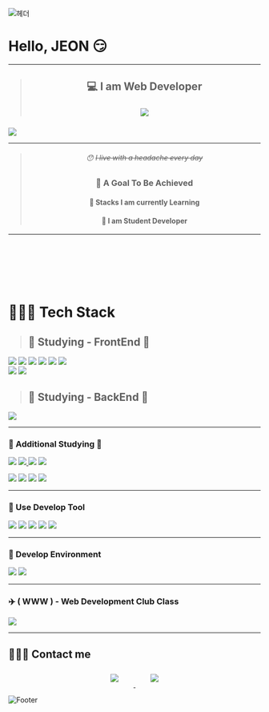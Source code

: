 ![헤더](https://capsule-render.vercel.app/api?type=rounded&color=auto&height=100&section=header&text=새로운%20환경을%20두려워하지%20말라&fontSize=50)
# Hello, JEON :smirk:

<p></p>
<p></p>
<p></p>

<div align="center">

--- 

> ## :computer:  I am Web Developer
> ### <a href="https://github.com/JeonJongYook"><img src="https://hits.seeyoufarm.com/api/count/incr/badge.svg?url=https%3A%2F%2Fgithub.com%2FJeonJongYook&count_bg=%23000000&title_bg=%23000000&icon=github.svg&icon_color=%23E7E7E7&title=GitHub&edge_plastic=false"/></a>

</div>

> ### <div align="center">
  <!-- <img align="left" src="https://github-readme-stats.vercel.app/api/top-langs/?username=JeonJongYook&theme=dracula&exclude_repo=ICMEHS2022&layout=compact&langs_count=10"/> -->
  <img align="center" src="https://github-readme-stats.vercel.app/api/top-langs/?username=JeonJongYook&theme=dracula&exclude_repo=semicoloncommunity&layout=compact&langs_count=10"/>
</div>


<div align="center">

---

</div>
<div align="center">

> ###### :hushed: ~~I live with a headache every day~~
> ### :bell: A Goal To Be Achieved
> #### :eyes: Stacks I am currently Learning
> #### :angel: I am Student Developer
 
---

<br />

</div>
<br/>
<br/>
<br/>
<br/>

# 👩🏻‍💻 Tech Stack 
> ## :pencil: Studying - FrontEnd :pencil:

<p>
    <img src="https://img.shields.io/badge/HTML5-E34F26?style=for-the-badge&logo=HTML5&logoColor=white"/>
    <img src="https://img.shields.io/badge/CSS3-1572B6?style=for-the-badge&logo=CSS3&logoColor=white"/>
    <img src="https://img.shields.io/badge/Java-007396?style=for-the-badge&logo=Java&logoColor=white"/>
    <img src="https://img.shields.io/badge/JavaScript-F7DF1E?style=for-the-badge&logo=JavaScript&logoColor=white"/>
    <img src="https://img.shields.io/badge/Vue.js-4FC08D?style=for-the-badge&logo=Vue.js&logoColor=white"/>
    <img src="https://img.shields.io/badge/React-61DAFB?style=for-the-badge&logo=React&logoColor=black"/>
    <br />
    <img src="https://img.shields.io/badge/Flask-000000?style=for-the-badge&logo=Flask&logoColor=white"/>
    <img src="https://img.shields.io/badge/NestJS-E0234E?style=for-the-badge&logo=NestJS&logoColor=white"/>
    
</p>

> ## :pencil: Studying - BackEnd :pencil:

<p>
    <img src="https://img.shields.io/badge/Node.js-339933?style=for-the-badge&logo=Node.js&logoColor=white"/>
</p>

---

### :rocket: Additional Studying :rocket: 
<p>
    <img src="https://img.shields.io/badge/Git-F05032?style=for-the-badge&logo=Git&logoColor=white"/>
    <a href="https://github.com/JeonJongYook">
        <img src="https://img.shields.io/badge/Github-181717?style=for-the-badge&logo=Github&logoColor=white"/>
    </a>
    <img src="https://img.shields.io/badge/GithubPages-222222?style=for-the-badge&logo=GithubPages&logoColor=white"/>
    <img src="https://img.shields.io/badge/Notion-000000?style=for-the-badge&logo=Notion&logoColor=white"/></a>
</p>
<p>
     <img src="https://img.shields.io/badge/Raspberry Pi-A22846?style=for-the-badge&logo=Raspberry Pi&logoColor=white"/>
    <img src="https://img.shields.io/badge/Android Studio-3DDC84?style=for-the-badge&logo=Android Studio&logoColor=white"/>
    <img src="https://img.shields.io/badge/Netlify-00C7B7?style=for-the-badge&logo=Netlify&logoColor=white"/>
    <img src="https://img.shields.io/badge/WebStorm-000000?style=for-the-badge&logo=WebStorm&logoColor=white"/>
</p>

---

### :traffic_light: Use Develop Tool
<p>
    <img src="https://img.shields.io/badge/Slack-4A154B?style=for-the-badge&logo=Slack&logoColor=white"/>
    <img src="https://img.shields.io/badge/Visual Studio Code-007ACC?style=for-the-badge&logo=Visual Studio Code&logoColor=white"/>
    <img src="https://img.shields.io/badge/Eclipse-2C2255?style=for-the-badge&logo=Eclipse&logoColor=white"/>
    <img src="https://img.shields.io/badge/IntelliJ IDEA-000000?style=for-the-badge&logo=IntelliJ IDEA&logoColor=white"/>
    <img src="https://img.shields.io/badge/CodePen-000000?style=for-the-badge&logo=CodePen&logoColor=white"/>
</p>

---

### :rainbow: Develop Environment

<p>
    <img src="https://img.shields.io/badge/Windows-0078D6?style=for-the-badge&logo=Windows&logoColor=white"/>
    <img src="https://img.shields.io/badge/Ubuntu-E95420?style=for-the-badge&logo=Ubuntu&logoColor=white"/>
</p>

---
### :airplane: ( WWW ) - Web Development Club Class 

<p>
    <a href="https://github.com/INTEC-WWW">
        <img src="https://img.shields.io/badge/Github-181717?style=for-the-badge&logo=Github&logoColor=white"/>
    </a>
</p>

---


## 🙋🏻‍♀️ Contact me

<div align="center">
    <a href="mailto:jggen0121@naver.com">
        <img 
            src="https://img.shields.io/badge/Naver-03C75A?style=for-the-badge&logo=Naver&logoColor=white&link=https://instagram.com/leejieuns2/"
            style="height: auto; margin-left: 20px; margin-right: 20px; padding: 10px;"/>
    </a>
    <a href="https://instagram.com/leejieuns2">
        <img 
            src="https://img.shields.io/badge/Instagram-E4405F?style=for-the-badge&logo=instagram&logoColor=white&link=https://instagram.com/w._.hddnr_19/"
            style="height: auto; margin-left: 20px; margin-right: 20px; padding: 10px;"/>
    </a>
</div>


![Footer](https://capsule-render.vercel.app/api?type=waving&color=auto&height=200&section=footer)